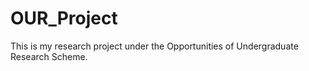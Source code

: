 # OUR_Project

This is my research project under the Opportunities of Undergraduate Research Scheme.
